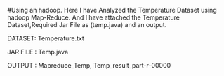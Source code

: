 #Using an hadoop.
 Here I have Analyzed the Temperature Dataset using hadoop Map-Reduce.
 And I have attached the Temperature Dataset,Required Jar File as (temp.java) and an output.

DATASET:
 Temperature.txt

JAR FILE :
 Temp.java
 
OUTPUT :
 Mapreduce_Temp,
 Temp_result_part-r-00000

